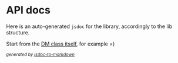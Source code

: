 API docs
========

Here is an auto-generated `jsdoc` for the library, accordingly to the lib structure.

Start from the [DM class itself](https://github.com/gobwas/dm.js/blob/docs/dm.md), for example =)

*<sub>generated by [jsdoc-to-markdown](https://github.com/75lb/jsdoc-to-markdown)</sub>*